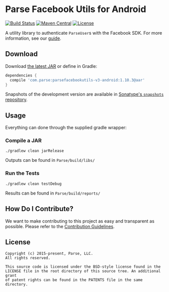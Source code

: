 # Parse Facebook Utils for Android
[![Build Status][build-status-svg]][build-status-link]
[![Maven Central][maven-svg]][maven-link]
[![License][license-svg]][license-link]

A utility library to authenticate `ParseUser`s with the Facebook SDK. For more information, see our [guide][guide].

## Download
Download [the latest JAR][latest] or define in Gradle:

```groovy
dependencies {
  compile 'com.parse:parsefacebookutils-v3-android:1.10.3@aar'
}
```

Snapshots of the development version are available in [Sonatype's `snapshots` repository][snap].

## Usage
Everything can done through the supplied gradle wrapper:

### Compile a JAR
```
./gradlew clean jarRelease
```
Outputs can be found in `Parse/build/libs/`

### Run the Tests
```
./gradlew clean testDebug
```
Results can be found in `Parse/build/reports/`

## How Do I Contribute?
We want to make contributing to this project as easy and transparent as possible. Please refer to the [Contribution Guidelines](CONTRIBUTING.md).

## License
    Copyright (c) 2015-present, Parse, LLC.
    All rights reserved.

    This source code is licensed under the BSD-style license found in the
    LICENSE file in the root directory of this source tree. An additional grant 
    of patent rights can be found in the PATENTS file in the same directory.

 [guide]: https://parse.com/docs/android/guide#users-facebook-users

 [latest]: https://search.maven.org/remote_content?g=com.parse&a=parsefacebookutils-v3-android&v=LATEST
 [snap]: https://oss.sonatype.org/content/repositories/snapshots/

 [build-status-svg]: https://travis-ci.org/ParsePlatform/ParseFacebookUtils-Android.svg?branch=master-v3
 [build-status-link]: https://travis-ci.org/ParsePlatform/ParseFacebookUtils-Android
 [maven-svg]: https://maven-badges.herokuapp.com/maven-central/com.parse/parsefacebookutils-v3-android/badge.svg?style=flat
 [maven-link]: https://maven-badges.herokuapp.com/maven-central/com.parse/parsefacebookutils-v3-android
 [license-svg]: https://img.shields.io/badge/license-BSD-lightgrey.svg
 [license-link]: https://github.com/ParsePlatform/ParseFacebookUtils-Android/blob/master/LICENSE
